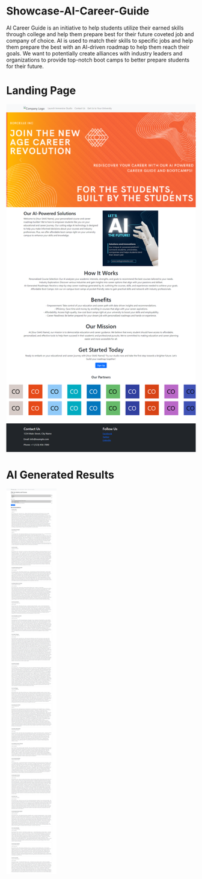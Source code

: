 # Showcase-AI-Career-Guide
AI Career Guide is an initiative to help students utilize their earned skills through college and help them prepare best for their future coveted job and company of choice. AI is used to match their skills to specific jobs and help them prepare the best with an AI-driven roadmap to help them reach their goals. We want to potentially create alliances with industry leaders and organizations to provide top-notch boot camps to better prepare students for their future.
# Landing Page
[![Landing Page](https://github.com/Upal113/Showcase-AI-Career-Guide/blob/main/Your-Company.png)](https://github.com/Upal113/Showcase-AI-Career-Guide/blob/main/Your-Company.png)
# AI Generated Results
![AI Generated Result](https://github.com/Upal113/Showcase-AI-Career-Guide/blob/main/ResultsPageMyApp.png)
